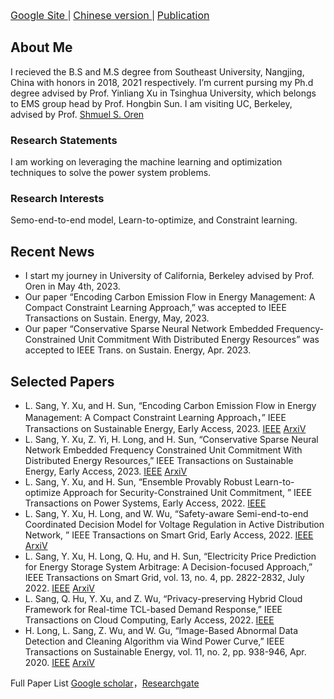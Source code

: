 
[<font size="3">Google Site </font>](https://sites.google.com/view/sanglinwei) | 
[<font size="3">Chinese version </font>](./ch_index.html) |
[<font size="3">Publication </font>](./gh-pages/publication.html)


## About Me
I recieved the B.S and M.S degree from Southeast University, Nangjing, China with honors in 2018, 2021 respectively. I’m current pursing my Ph.d degree advised by Prof. Yinliang Xu in Tsinghua University, which belongs to EMS group head by Prof. Hongbin Sun. I am visiting UC, Berkeley, advised by Prof. [Shmuel S. Oren](https://oren.ieor.berkeley.edu/)

### Research Statements
I am working on leveraging the machine learning and optimization techniques to solve the power system problems.
### Research Interests
Semo-end-to-end model, Learn-to-optimize, and Constraint learning.

## Recent News
- I start my journey in University of California, Berkeley advised by Prof. Oren in May 4th, 2023.
- Our paper “Encoding Carbon Emission Flow in Energy Management: A Compact Constraint Learning Approach,” was accepted to  IEEE Transactions on Sustain. Energy, May, 2023.
- Our paper “Conservative Sparse Neural Network Embedded Frequency-Constrained Unit Commitment With Distributed Energy Resources” was accepted to IEEE Trans. on Sustain. Energy, Apr. 2023.


## Selected Papers
-  L. Sang, Y. Xu, and H. Sun, “Encoding Carbon Emission Flow in Energy Management: A Compact Constraint Learning Approach，” IEEE Transactions on Sustainable Energy, Early Access, 2023. [IEEE](https://ieeexplore.ieee.org/document/10122721) [ArxiV](https://arxiv.org/pdf/2305.13538.pdf)
-  L. Sang, Y. Xu, Z. Yi, H. Long, and H. Sun, “Conservative Sparse Neural Network Embedded Frequency Constrained Unit Commitment With Distributed Energy Resources,”  IEEE Transactions on Sustainable Energy, Early Access, 2023. [IEEE](https://ieeexplore.ieee.org/document/10104114) [ArxiV](https://arxiv.org/abs/2304.10720)
-  L. Sang, Y. Xu, and H. Sun, “Ensemble Provably Robust Learn-to-optimize Approach for Security-Constrained Unit Commitment, ” IEEE Transactions on Power Systems, Early Access, 2022. [IEEE](https://ieeexplore.ieee.org/document/9964136)
-  L. Sang, Y. Xu, H. Long, and W. Wu, “Safety-aware Semi-end-to-end Coordinated Decision Model for Voltage Regulation in Active Distribution Network, ” IEEE Transactions on Smart Grid, Early Access, 2022. [IEEE](https://ieeexplore.ieee.org/document/9895142) [ArxiV](https://arxiv.org/abs/2305.15395)
-  L. Sang, Y. Xu, H. Long, Q. Hu, and H. Sun, “Electricity Price Prediction for Energy Storage System Arbitrage: A Decision-focused Approach,” IEEE Transactions on Smart Grid, vol. 13, no. 4, pp. 2822-2832, July 2022. [IEEE](https://ieeexplore.ieee.org/document/9755891) [ArxiV](https://arxiv.org/abs/2305.00362)
-  L. Sang, Q. Hu, Y. Xu, and Z. Wu, “Privacy-preserving Hybrid Cloud Framework for Real-time TCL-based Demand Response,” IEEE Transactions on Cloud Computing, Early Access, 2022. [IEEE](https://ieeexplore.ieee.org/document/9677899)
-  H. Long, L. Sang, Z. Wu, and W. Gu, “Image-Based Abnormal Data Detection and Cleaning Algorithm via Wind Power Curve,” IEEE Transactions on Sustainable Energy, vol. 11, no. 2, pp. 938-946, Apr. 2020. [IEEE](https://ieeexplore.ieee.org/document/8703080) [ArxiV](https://arxiv.org/abs/2307.08539)

Full Paper List [Google scholar](https://scholar.google.com/citations?user=y53XzOAAAAAJ&hl=en)，[Researchgate](https://www.researchgate.net/profile/Linwei-Sang)


